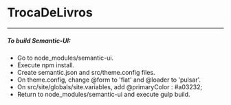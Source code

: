 # TrocaDeLivros



---
##### To build Semantic-UI:

* Go to node_modules/semantic-ui.
* Execute npm install.
* Create semantic.json and src/theme.config files.
* On theme.config, change @form to 'flat' and @loader to 'pulsar'.
* On src/site/globals/site.variables, add @primaryColor   : #a03232;
* Return to node_modules/semantic-ui and execute gulp build.
